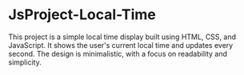 # JsProject-Local-Time

This project is a simple local time display built using HTML, CSS, and JavaScript. It shows the user's current local time and updates every second. The design is minimalistic, with a focus on readability and simplicity.
